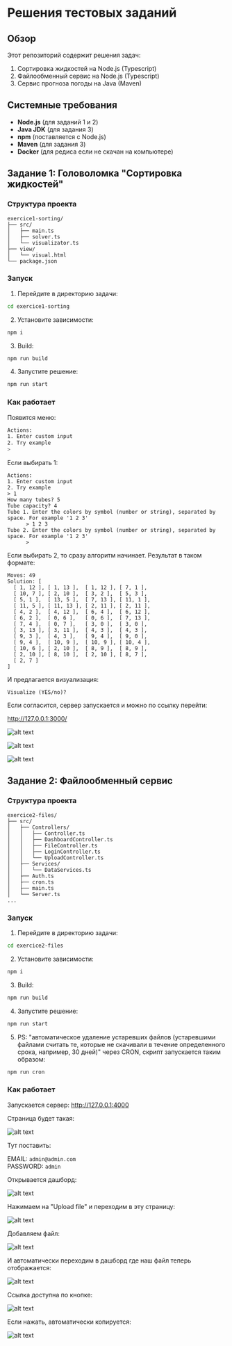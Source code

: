 # Решения тестовых заданий

## Обзор

Этот репозиторий содержит решения задач:

1. Сортировка жидкостей на Node.js (Typescript)
2. Файлообменный сервис на Node.js (Typescript)
3. Сервис прогноза погоды на Java (Maven)

## Системные требования

- **Node.js** (для заданий 1 и 2)
- **Java JDK** (для задания 3)
- **npm** (поставляется с Node.js)
- **Maven** (для задания 3)
- **Docker** (для редиса если не скачан на компьютере)

## Задание 1: Головоломка "Сортировка жидкостей"

### Структура проекта

```
exercice1-sorting/
├── src/
│   ├── main.ts
│   ├── solver.ts
│   └── visualizator.ts
├── view/
│   └── visual.html
└── package.json
```

### Запуск

1. Перейдите в директорию задачи:

```bash
cd exercice1-sorting
```

2. Установите зависимости:

```bash
npm i
```

3. Build:

```bash
npm run build
```

4. Запустите решение:

```bash
npm run start
```

### Как работает

Появится меню:

```bash
Actions:
1. Enter custom input
2. Try example
>
```

Если выбирать 1:

```
Actions:
1. Enter custom input
2. Try example
> 1
How many tubes? 5
Tube capacity? 4
Tube 1. Enter the colors by symbol (number or string), separated by space. For example '1 2 3'
      > 1 2 3
Tube 2. Enter the colors by symbol (number or string), separated by space. For example '1 2 3'
      >
```

Если выбирать 2, то сразу алгоритм начинает. Результат в таком формате:

```
Moves: 49
Solution: [
  [ 1, 12 ], [ 1, 13 ],  [ 1, 12 ], [ 7, 1 ],
  [ 10, 7 ], [ 2, 10 ],  [ 3, 2 ],  [ 5, 3 ],
  [ 5, 1 ],  [ 13, 5 ],  [ 7, 13 ], [ 11, 1 ],
  [ 11, 5 ], [ 11, 13 ], [ 2, 11 ], [ 2, 11 ],
  [ 4, 2 ],  [ 4, 12 ],  [ 6, 4 ],  [ 6, 12 ],
  [ 6, 2 ],  [ 0, 6 ],   [ 0, 6 ],  [ 7, 13 ],
  [ 7, 4 ],  [ 0, 7 ],   [ 3, 0 ],  [ 3, 0 ],
  [ 3, 13 ], [ 3, 11 ],  [ 4, 3 ],  [ 4, 3 ],
  [ 9, 3 ],  [ 4, 3 ],   [ 9, 4 ],  [ 9, 0 ],
  [ 9, 4 ],  [ 10, 9 ],  [ 10, 9 ], [ 10, 4 ],
  [ 10, 6 ], [ 2, 10 ],  [ 8, 9 ],  [ 8, 9 ],
  [ 2, 10 ], [ 8, 10 ],  [ 2, 10 ], [ 8, 7 ],
  [ 2, 7 ]
]
```

И предлагается визуализация:

```
Visualize (YES/no)?
```

Если согласится, сервер запускается и можно по ссылку перейти:

http://127.0.0.1:3000/

![alt text](https://github.com/mestrey/doczilla-exercice/raw/main/imgs/exe1-start.png "alt text")

![alt text](https://github.com/mestrey/doczilla-exercice/raw/main/imgs/exe1-during.png "alt text")

![alt text](https://github.com/mestrey/doczilla-exercice/raw/main/imgs/exe1-end.png "alt text")

## Задание 2: Файлообменный сервис

### Структура проекта

```
exercice2-files/
├── src/
│   ├── Controllers/
│   │   ├── Controller.ts
│   │   ├── DashboardController.ts
│   │   ├── FileController.ts
│   │   ├── LoginController.ts
│   │   └── UploadController.ts
│   ├── Services/
│   │   └── DataServices.ts
│   ├── Auth.ts
│   ├── cron.ts
│   ├── main.ts
│   └── Server.ts
...
```

### Запуск

1. Перейдите в директорию задачи:

```bash
cd exercice2-files
```

2. Установите зависимости:

```bash
npm i
```

3. Build:

```bash
npm run build
```

4. Запустите решение:

```bash
npm run start
```

5. PS: "автоматическое удаление устаревших файлов (устаревшими файлами считать те, которые не скачивали в течение определенного срока, например, 30 дней)" через CRON, скрипт запускается таким образом:

```bash
npm run cron
```

### Как работает

Запускается сервер: http://127.0.0.1:4000

Страница будет такая:

![alt text](https://github.com/mestrey/doczilla-exercice/raw/main/imgs/exe2-login.png "alt text")

Тут поставить:

EMAIL: `admin@admin.com`\
PASSWORD: `admin`

Открывается дашборд:

![alt text](https://github.com/mestrey/doczilla-exercice/raw/main/imgs/exe2-dash1.png "alt text")

Нажимаем на "Upload file" и переходим в эту страницу:

![alt text](https://github.com/mestrey/doczilla-exercice/raw/main/imgs/exe2-upload.png "alt text")

Добавляем файл:

![alt text](https://github.com/mestrey/doczilla-exercice/raw/main/imgs/exe2-end.png "alt text")

И автоматически переходим в дашборд где наш файл теперь отображается:

![alt text](https://github.com/mestrey/doczilla-exercice/raw/main/imgs/exe2-dash2.png "alt text")

Ссылка доступна по кнопке:

![alt text](https://github.com/mestrey/doczilla-exercice/raw/main/imgs/exe2-link.png "alt text")

Если нажать, автоматически копируется:

![alt text](https://github.com/mestrey/doczilla-exercice/raw/main/imgs/exe2-link2.png "alt text")
